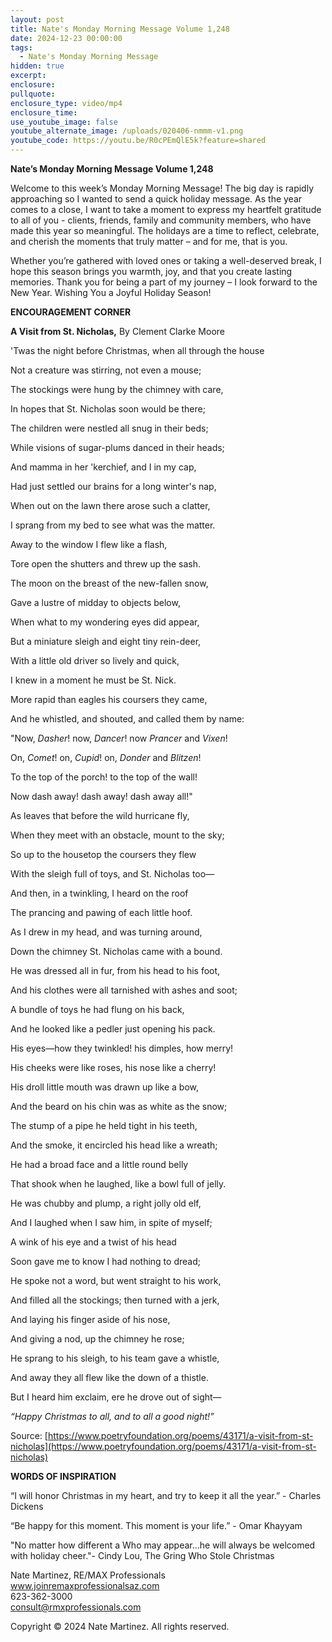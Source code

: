 ```yaml
---
layout: post
title: Nate's Monday Morning Message Volume 1,248
date: 2024-12-23 00:00:00
tags:
  - Nate's Monday Morning Message
hidden: true
excerpt:
enclosure:
pullquote:
enclosure_type: video/mp4
enclosure_time:
use_youtube_image: false
youtube_alternate_image: /uploads/020406-nmmm-v1.png
youtube_code: https://youtu.be/R0cPEmQlE5k?feature=shared
---
```

**Nate’s Monday Morning Message Volume 1,248**

Welcome to this week’s Monday Morning Message! The big day is rapidly approaching so I wanted to send a quick holiday message. As the year comes to a close, I want to take a moment to express my heartfelt gratitude to all of you - clients, friends, family and community members, who have made this year so meaningful. The holidays are a time to reflect, celebrate, and cherish the moments that truly matter – and for me, that is you.

Whether you’re gathered with loved ones or taking a well-deserved break, I hope this season brings you warmth, joy, and that you create lasting memories. Thank you for being a part of my journey – I look forward to the New Year. Wishing You a Joyful Holiday Season!

**ENCOURAGEMENT CORNER**&nbsp;

**A Visit from St. Nicholas,** By Clement Clarke Moore

'Twas the night before Christmas, when all through the house

Not a creature was stirring, not even a mouse;

The stockings were hung by the chimney with care,

In hopes that St. Nicholas soon would be there;

The children were nestled all snug in their beds;

While visions of sugar-plums danced in their heads;

And mamma in her 'kerchief, and I in my cap,

Had just settled our brains for a long winter's nap,

When out on the lawn there arose such a clatter,

I sprang from my bed to see what was the matter.

Away to the window I flew like a flash,

Tore open the shutters and threw up the sash.

The moon on the breast of the new-fallen snow,

Gave a lustre of midday to objects below,

When what to my wondering eyes did appear,

But a miniature sleigh and eight tiny rein-deer,

With a little old driver so lively and quick,

I knew in a moment he must be St. Nick.

More rapid than eagles his coursers they came,

And he whistled, and shouted, and called them by name:

"Now, *Dasher*! now, *Dancer*! now *Prancer* and *Vixen*!

On, *Comet*! on, *Cupid*! on, *Donder* and *Blitzen*!

To the top of the porch! to the top of the wall!

Now dash away! dash away! dash away all!"

As leaves that before the wild hurricane fly,

When they meet with an obstacle, mount to the sky;

So up to the housetop the coursers they flew

With the sleigh full of toys, and St. Nicholas too—

And then, in a twinkling, I heard on the roof

The prancing and pawing of each little hoof.

As I drew in my head, and was turning around,

Down the chimney St. Nicholas came with a bound.

He was dressed all in fur, from his head to his foot,

And his clothes were all tarnished with ashes and soot;

A bundle of toys he had flung on his back,

And he looked like a pedler just opening his pack.

His eyes—how they twinkled! his dimples, how merry!

His cheeks were like roses, his nose like a cherry!

His droll little mouth was drawn up like a bow,

And the beard on his chin was as white as the snow;

The stump of a pipe he held tight in his teeth,

And the smoke, it encircled his head like a wreath;

He had a broad face and a little round belly

That shook when he laughed, like a bowl full of jelly.

He was chubby and plump, a right jolly old elf,

And I laughed when I saw him, in spite of myself;

A wink of his eye and a twist of his head

Soon gave me to know I had nothing to dread;

He spoke not a word, but went straight to his work,

And filled all the stockings; then turned with a jerk,

And laying his finger aside of his nose,

And giving a nod, up the chimney he rose;

He sprang to his sleigh, to his team gave a whistle,

And away they all flew like the down of a thistle.

But I heard him exclaim, ere he drove out of sight—

*“Happy Christmas to all, and to all a good night!”*

Source: [https://www.poetryfoundation.org/poems/43171/a-visit-from-st-nicholas](https://www.poetryfoundation.org/poems/43171/a-visit-from-st-nicholas)

**WORDS OF INSPIRATION**

“I will honor Christmas in my heart, and try to keep it all the year.” - Charles Dickens

“Be happy for this moment. This moment is your life.” - Omar Khayyam

"No matter how different a Who may appear...he will always be welcomed with holiday cheer."- Cindy Lou, The Gring Who Stole Christmas

Nate Martinez, RE/MAX Professionals<br>www.joinremaxprofessionalsaz.com<br>623-362-3000<br>consult@rmxprofessionals.com

Copyright © 2024 Nate Martinez. All rights reserved.